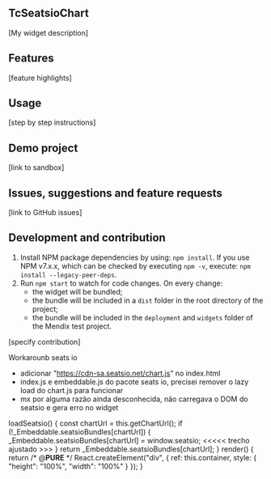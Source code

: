 ## TcSeatsioChart
[My widget description]

## Features
[feature highlights]

## Usage
[step by step instructions]

## Demo project
[link to sandbox]

## Issues, suggestions and feature requests
[link to GitHub issues]

## Development and contribution

1. Install NPM package dependencies by using: `npm install`. If you use NPM v7.x.x, which can be checked by executing `npm -v`, execute: `npm install --legacy-peer-deps`.
1. Run `npm start` to watch for code changes. On every change:
    - the widget will be bundled;
    - the bundle will be included in a `dist` folder in the root directory of the project;
    - the bundle will be included in the `deployment` and `widgets` folder of the Mendix test project.

[specify contribution]

Workarounb seats io
* adicionar "https://cdn-sa.seatsio.net/chart.js" no index.html
* index.js e embeddable.js do pacote seats io, precisei remover o lazy load do chart.js para funcionar
*   mx por alguma razão ainda desconhecida, não carregava o DOM do seatsio e gera erro no widget


loadSeatsio() {
    const chartUrl = this.getChartUrl();
    if (!_Embeddable.seatsioBundles[chartUrl]) {
      _Embeddable.seatsioBundles[chartUrl] = window.seatsio;   <<<<< trecho ajustado >>>
    }
    return _Embeddable.seatsioBundles[chartUrl];
  }
  render() {
    return /* @__PURE__ */ React.createElement("div", { ref: this.container, style: { "height": "100%", "width": "100%" } });
  }
